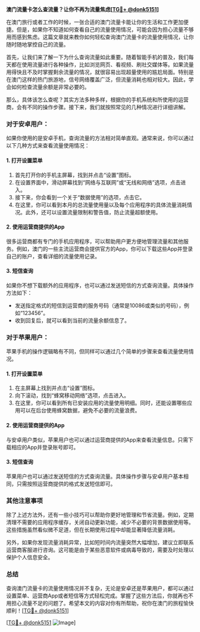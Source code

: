 **澳门流量卡怎么查流量？让你不再为流量焦虑[[TG💪+ @donk5151](https://t.me/s/donk5151)]**

在澳门旅行或者工作的时候，一张合适的澳门流量卡能让你的生活和工作更加便捷。但是，如果你不知道如何查看自己的流量使用情况，可能会因为担心流量不够用而感到焦虑。这篇文章就来教你如何轻松查询澳门流量卡的流量使用情况，让你随时随地掌控自己的流量。

首先，让我们来了解一下为什么查询流量如此重要。随着智能手机的普及，我们每天都在使用流量进行各种操作，比如浏览网页、看视频、刷社交媒体等。如果流量用得快且不及时掌握剩余流量的情况，就很容易出现超量使用的尴尬局面。特别是在澳门这样的热门旅游地，信号网络覆盖广泛，但流量消耗也相对较大。因此，学会如何检查流量余额是非常必要的。

那么，具体该怎么查呢？其实方法多种多样，根据你的手机系统和所使用的运营商，会有不同的操作步骤。接下来，我们就按照常见的几种情况进行详细讲解。

### **对于安卓用户：**
如果你使用的是安卓手机，查询流量的方法相对简单直观。通常来说，你可以通过以下几种方式来查看流量使用情况：

#### **1. 打开设置菜单**
1. 首先打开你的手机主屏幕，找到并点击“设置”图标。
2. 在设置界面中，滑动屏幕找到“网络与互联网”或“无线和网络”选项，点击进入。
3. 接下来，你会看到一个关于“数据使用”的选项，点击它。
4. 在这里，你可以看到本月的总流量使用量以及每个应用程序的具体流量消耗情况。此外，还可以设置流量限制和警告值，防止流量超额使用。

#### **2. 使用运营商提供的App**
很多运营商都有专门的手机应用程序，可以帮助用户更方便地管理流量和其他服务。例如，澳门的一些主流运营商会提供官方的App，你可以下载这些App并登录自己的账户，查看详细的流量使用记录。

#### **3. 短信查询**
如果你不想下载额外的应用程序，也可以通过发送短信的方式查询流量。具体操作方法如下：
- 发送指定格式的短信到运营商的服务号码（通常是10086或类似的号码），例如“123456”。
- 收到回复后，就可以看到当前的流量余额信息了。

### **对于苹果用户：**
苹果手机的操作逻辑略有不同，但同样可以通过几个简单的步骤来查看流量使用情况。

#### **1. 打开设置菜单**
1. 在主屏幕上找到并点击“设置”图标。
2. 向下滚动，找到“蜂窝移动网络”选项，点击进入。
3. 在这里，你可以看到所有已安装应用的流量使用明细。同时，还能设置哪些应用可以在后台使用蜂窝数据，避免不必要的流量浪费。

#### **2. 使用运营商提供的App**
与安卓用户类似，苹果用户也可以通过运营商提供的App来查看流量信息。只需下载相应的App并登录账号即可。

#### **3. 短信查询**
苹果用户也可以通过发送短信的方式查询流量。具体操作步骤与安卓用户基本相同，只需按照运营商提供的格式发送短信即可。

### **其他注意事项**
除了上述方法外，还有一些小技巧可以帮助你更好地管理和节省流量。例如，定期清理不需要的应用程序缓存，关闭自动更新功能，减少不必要的背景数据使用等。这些措施虽然看似微不足道，但在长期使用过程中却能显著降低流量消耗。

另外，如果你发现流量消耗异常，比如短时间内流量突然大幅增加，建议立即联系运营商客服进行咨询。这可能是由于某些恶意软件或病毒导致的，需要及时处理以保护个人信息安全。

### **总结**
查询澳门流量卡的流量使用情况并不复杂，无论是安卓还是苹果用户，都可以通过设置菜单、运营商App或者短信等方式轻松完成。掌握了这些方法后，你就再也不用担心流量不足的问题了。希望本文的内容对你有所帮助，祝你在澳门的旅程愉快顺利！[[TG💪+ @donk5151](https://t.me/s/donk5151)]

[[TG💪+ @donk5151](https://t.me/s/donk5151) ![Image](https://i.postimg.cc/rwNCRYN7/Snipaste-2025-04-30-17-27-05.png)]